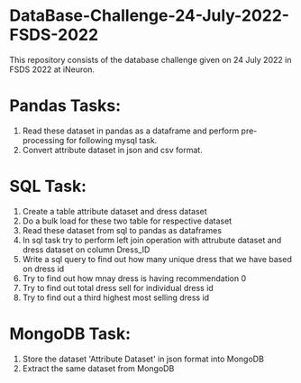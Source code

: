 # DataBase-Challenge-24-July-2022-FSDS-2022
This repository consists of the database challenge given on 24 July 2022 in FSDS 2022 at iNeuron.
# Pandas Tasks:
1. Read these dataset in pandas as a dataframe and perform pre-processing for following mysql task. 
2. Convert attribute dataset in json and csv format. 

# SQL Task:
1. Create a  table attribute dataset and dress dataset
2. Do a bulk load for these two table for respective dataset 
3. Read these dataset from sql to pandas as dataframes
4. In sql task try to perform left join operation with attrubute dataset and dress dataset on column Dress_ID
5. Write a sql query to find out how many unique dress that we have based on dress id 
6. Try to find out how mnay dress is having recommendation 0
7. Try to find out total dress sell for individual dress id 
8. Try to find out a third highest most selling dress id 

# MongoDB Task:
1. Store the dataset 'Attribute Dataset' in json format into MongoDB
2. Extract the same dataset from MongoDB
